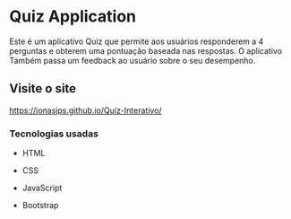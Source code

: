 # Quiz Application
Este é um aplicativo Quiz que permite aos usuários responderem a 4 perguntas e obterem uma pontuação baseada nas respostas.
O aplicativo Também passa um feedback ao usuário sobre o seu desempenho.

## Visite o site
https://jonasjps.github.io/Quiz-Interativo/

### Tecnologias usadas

- HTML

- CSS

- JavaScript

- Bootstrap
